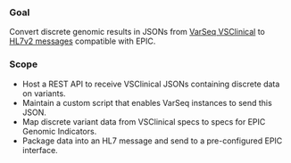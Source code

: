 ### Goal

Convert discrete genomic results in JSONs from [VarSeq VSClinical](https://www.goldenhelix.com/blog/versatile-ngs-exports-with-vsclinicals-custom-scripts/) to [HL7v2 messages](https://open.epic.com/Interface/HL7v2#DiscreteGenomicResults) compatible with EPIC.

### Scope

- Host a REST API to receive VSClinical JSONs containing discrete data on variants.
- Maintain a custom script that enables VarSeq instances to send this JSON.
- Map discrete variant data from VSClinical specs to specs for EPIC Genomic Indicators.
- Package data into an HL7 message and send to a pre-configured EPIC interface.
